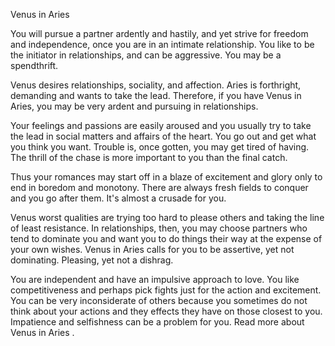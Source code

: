 Venus in Aries 

You will pursue a partner ardently and hastily, and yet strive for freedom and independence, once you are in an intimate relationship. You like to be the initiator in relationships, and can be aggressive. You may be a spendthrift.

Venus desires relationships, sociality, and affection. Aries is forthright, demanding and wants to take the lead. Therefore, if you have Venus in Aries, you may be very ardent and pursuing in relationships. 

Your feelings and passions are easily aroused and you usually try to take the lead in social matters and affairs of the heart. You go out and get what you think you want. Trouble is, once gotten, you may get tired of having. The thrill of the chase is more important to you than the final catch.

Thus your romances may start off in a blaze of excitement and glory only to end in boredom and monotony. There are always fresh fields to conquer and you go after them. It's almost a crusade for you.

Venus worst qualities are trying too hard to please others and taking the line of least resistance. In relationships, then, you may choose partners who tend to dominate you and want you to do things their way at the expense of your own wishes. Venus in Aries calls for you to be assertive, yet not dominating. Pleasing, yet not a dishrag.

You are independent and have an impulsive approach to love. You like competitiveness and perhaps pick fights just for the action and excitement. You can be very inconsiderate of others because you sometimes do not think about your actions and they effects they have on those closest to you. Impatience and selfishness can be a problem for you. Read more about 
Venus in Aries
.